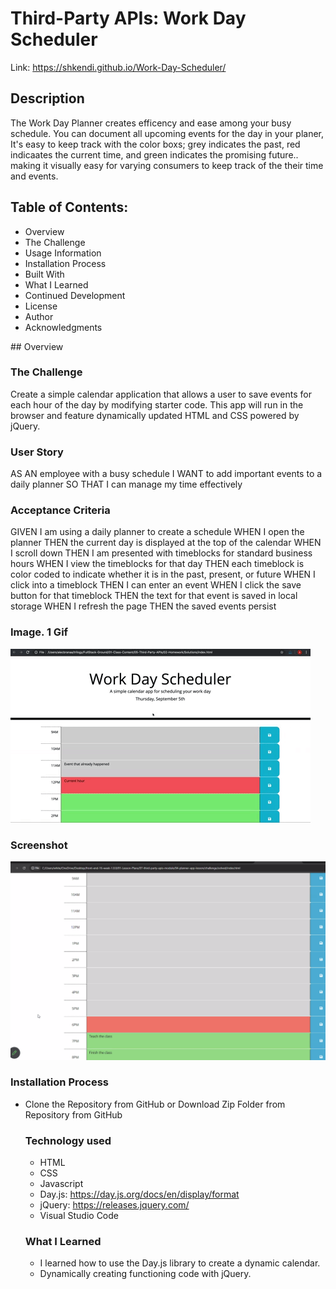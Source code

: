 # Third-Party APIs: Work Day Scheduler

Link: https://shkendi.github.io/Work-Day-Scheduler/

## Description

The Work Day Planner creates efficency and ease among your busy schedule. You can document all upcoming events for the day in your planer, It's easy to keep track with the color boxs; grey indicates the past, red indicaates the current time, and green indicates the promising future.. making it visually easy for varying consumers to keep track of the their time and events.

## Table of Contents:

- Overview
- The Challenge
- Usage Information
- Installation Process
- Built With
- What I Learned
- Continued Development
- License
- Author
- Acknowledgments

## Overview

### The Challenge

Create a simple calendar application that allows a user to save events for each hour of the day by modifying starter code. This app will run in the browser and feature dynamically updated HTML and CSS powered by jQuery.

### User Story

AS AN employee with a busy schedule
I WANT to add important events to a daily planner
SO THAT I can manage my time effectively

### Acceptance Criteria

GIVEN I am using a daily planner to create a schedule
WHEN I open the planner
THEN the current day is displayed at the top of the calendar
WHEN I scroll down
THEN I am presented with timeblocks for standard business hours
WHEN I view the timeblocks for that day
THEN each timeblock is color coded to indicate whether it is in the past, present, or future
WHEN I click into a timeblock
THEN I can enter an event
WHEN I click the save button for that timeblock
THEN the text for that event is saved in local storage
WHEN I refresh the page
THEN the saved events persist

### Image. 1 Gif

![Alt text](assets/images/05-third-party-apis-homework-demo.gif)

### Screenshot

![Alt text](<assets/images/Screenshot 2024-01-05 at 18.06.18.png>)

### Installation Process

- Clone the Repository from GitHub or
  Download Zip Folder from Repository from GitHub

  ### Technology used

  - HTML
  - CSS
  - Javascript
  - Day.js: https://day.js.org/docs/en/display/format
  - jQuery: https://releases.jquery.com/
  - Visual Studio Code

  ### What I Learned

  - I learned how to use the Day.js library to create a dynamic calendar.
  - Dynamically creating functioning code with jQuery.
